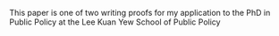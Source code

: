 This paper is one of two writing proofs for my application to the PhD in Public Policy at the Lee Kuan Yew School of Public Policy
